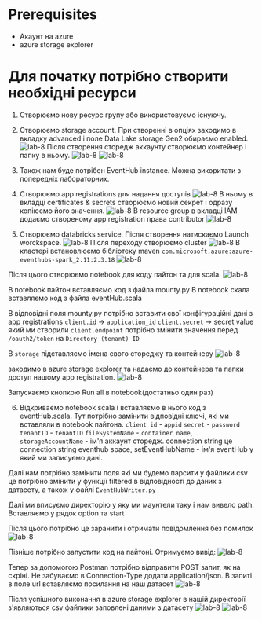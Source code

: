 # Prerequisites

- Акаунт на azure
- azure storage explorer

# Для початку потрібно створити необхідні ресурси

1. Створюємо нову ресурс групу або використовуємо існуючу.
2. Створюємо storage account. При створенні в опціях заходимо в вкладку advanced і поле Data Lake storage Gen2 обираємо enabled.
![lab-8](../img/lab_8_1.jpg)
Після створення сторедж аккаунту створюємо контейнер і папку в ньому.
![lab-8](../img/lab_8_2.jpg)
![lab-8](../img/lab_8_3.jpg)
3. Також нам буде потрібен EventHub instance. Можна викоритати з попередніх лабораторних.
4. Створюємо app registrations для надання доступів
![lab-8](../img/lab_8_8.jpg)
В ньому в вкладці certificates & secrets створюємо новий секрет і одразу копіюємо його значення.
![lab-8](../img/lab_8_9.jpg)
В resource group в вкладці IAM додаємо створеному app registration права contributor 
![lab-8](../img/lab_8_11.jpg)

5. Створюємо databricks service. Після створення натискаємо Launch worckspace.
![lab-8](../img/lab_8_4.jpg)
Після переходу створюємо cluster
![lab-8](../img/lab_8_5.jpg)
В кластері встановлюємо бібліотеку maven `com.microsoft.azure:azure-eventhubs-spark_2.11:2.3.18`
![lab-8](../img/lab_8_6.jpg)

Після цього створюємо notebook для коду пайтон та для scala.
![lab-8](../img/lab_8_7.jpg)

В notebook пайтон вставляємо код з файла mounty.py 
В notebook скала вставляємо код з файла eventHub.scala

В відповідні поля mounty.py потрібно вставити свої конфігураційні дані з app registrations
 `client.id` -> `application_id`
 `client.secret` -> secret value який ми створили
 `client.endpoint` потрібно змінити значення перед `/oauth2/token` на `Directory (tenant) ID`

 В `storage` підставляємо імена свого стореджу та контейнеру 
![lab-8](../img/lab_8_10.jpg)

заходимо в azure storage explorer та надаємо до контейнера та папки доступ нашому app registration.
![lab-8](../img/lab_8_12.jpg)

Запускаємо кнопкою Run all в notebook(достатньо один раз)

6. Відкриваємо notebook scala і вставляємо в нього код з eventHub.scala. Тут потрібно замінити відповідні ключі, які ми вставляли в notebook пайтона. 
`client id` - `appid`
`secret` - `password`
`tenantID` - `tenantID`
`fileSystemName` - `container name`, `storageAccountName` - ім'я аккаунт сторедж.
connection string це connection string eventhub space, setEventHubName - ім'я eventHub у який ми записуємо дані.

Далі нам потрібно замінити поля які ми будемо парсити у файлики csv це потрібно змінити у функції filtered в відповідності до даних з датасету, а також у файлі ```EventHubWriter.py``` 

Далі ми вписуємо директорію у яку ми маунтели таку і нам вивело path. Вставляємо у рядок option та start

Після цього потрібно це заранити і отримати повідомлення без помилок 
![lab-8](../img/lab_8_13.jpg)

Пізніше потрібно запустити код на пайтоні. Отримуємо вивід:
![lab-8](../img/lab_8_14.jpg)


Тепер за допомогою Postman потрібно відправити POST запит, як на скріні. Не забуваємо в Connection-Type додати application/json.
В запиті в поле url вставляємо посилання на наш датасет
![lab-8](../img/lab_8_15.jpg)

Після успішного виконання в azure storage explorer в нашій директорії з'являються csv файлики заповлені даними з датасету
![lab-8](../img/lab_8_16.jpg)
![lab-8](../img/lab_8_17.jpg)